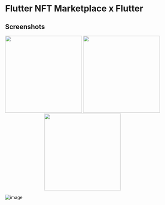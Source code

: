 
#  Flutter NFT Marketplace x Flutter



## Screenshots
<p align="center">

  <img src="https://user-images.githubusercontent.com/68896404/208874481-ea3ab0dd-f77e-4617-bca8-71af0b1b9983.png" width="250">
  <img src="https://user-images.githubusercontent.com/68896404/208874508-256c4d6d-1725-4dab-862e-b237605f713f.png" width="250">

  <img src="https://user-images.githubusercontent.com/68896404/208874876-258233dd-9ca8-4af4-a42c-748938727824.png" width="250">
  </p>


![image](https://user-images.githubusercontent.com/68896404/208874521-469c757e-a7f8-47dd-92f1-2ee4fdf81651.png)

